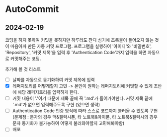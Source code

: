 # AutoCommit

## 2024-02-19
코딩을 하지 못하여 커밋을 못하지만 하루라도 잔디 심기에 초록불이 들어오지 않는 것이 마음아파 만든 자동 커밋 프로그램.
프로그램을 실행하여 '아이디'와 '비밀번호', 'Repository', '커밋 제목'을 입력 후 'Authentication Code'까지 입력을 하면 자동으로 커밋해주는 코딩.

추가해 볼 것 리스트
- [ ] 날짜를 자동으로 동기화하여 커밋 제목에 입력
- [x] 레퍼지토리를 어떻게할지 고민 -> 본인이 원하는 레퍼지토리에 커밋할 수 있게 초반에 해당 레퍼지토리를 입력하게 한다.
- [ ] 커밋 내용이 '.'이기 때문에 제목 끝에 꼭 '.md'가 들어가야한다. 커밋 제목 끝에 '.md'가 없으면 입력해주도록 구현 (있으면 생략)
- [ ] Authentication Code 인증 방식에 따라 스스로 코드까지 불러올 수 있도록 구현
      (문제점 : 문자의 경우 맥&갤럭시폰, 타 노트북&아이폰, 타 노트북&갤럭시의 경우 문자 동기화가 불가능하여 어떻게 불러와야할지 고민해봐야함)
- [ ] 배포
